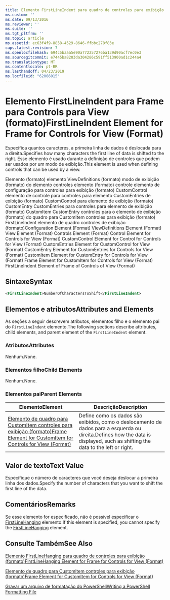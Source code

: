 ```yaml
---
title: Elemento FirstLineIndent para quadro de controles para exibição (formato) | Microsoft Docs
ms.custom: ''
ms.date: 09/13/2016
ms.reviewer: ''
ms.suite: ''
ms.tgt_pltfrm: ''
ms.topic: article
ms.assetid: ec63f4f9-8858-4529-8646-ffbbc278f83e
caps.latest.revision: 7
ms.openlocfilehash: 694c5baaa5e90a772257276ba139d90acf7ec0e3
ms.sourcegitcommit: e7445ba8203da304286c591ff513900ad1c244a4
ms.translationtype: MT
ms.contentlocale: pt-BR
ms.lasthandoff: 04/23/2019
ms.locfileid: "62066015"
---
```

# <a name="firstlineindent-element-for-frame-for-controls-for-view-format"></a><span data-ttu-id="c25aa-102">Elemento FirstLineIndent para Frame para Controls para View (formato)</span><span class="sxs-lookup"><span data-stu-id="c25aa-102">FirstLineIndent Element for Frame for Controls for View (Format)</span></span>

<span data-ttu-id="c25aa-103">Especifica quantos caracteres, a primeira linha de dados é deslocada para a direita.</span><span class="sxs-lookup"><span data-stu-id="c25aa-103">Specifies how many characters the first line of data is shifted to the right.</span></span> <span data-ttu-id="c25aa-104">Esse elemento é usado durante a definição de controles que podem ser usados por um modo de exibição.</span><span class="sxs-lookup"><span data-stu-id="c25aa-104">This element is used when defining controls that can be used by a view.</span></span>

<span data-ttu-id="c25aa-105">Elemento (formato) elemento ViewDefinitions (formato) modo de exibição (formato) do elemento controles elemento (formato) controle elemento de configuração para controles para exibição (formato) CustomControl elemento de controle para controles para elemento CustomEntries de exibição (formato) CustomControl para elemento de exibição (formato) CustomEntry CustomEntries para controles para elemento de exibição (formato) CustomItem CustomEntry controles para o elemento de exibição (formato) do quadro para CustomItem controles para exibição (formato) FirstLineIndent elemento de quadro controles de exibição (formato)</span><span class="sxs-lookup"><span data-stu-id="c25aa-105">Configuration Element (Format) ViewDefinitions Element (Format) View Element (Format) Controls Element (Format) Control Element for Controls for View (Format) CustomControl Element for Control for Controls for View (Format) CustomEntries Element for CustomControl for View (Format) CustomEntry Element for CustomEntries for Controls for View (Format) CustomItem Element for CustomEntry for Controls for View (Format) Frame Element for CustomItem for Controls for View (Format) FirstLineIndent Element of Frame of Controls of View (Format)</span></span>

## <a name="syntax"></a><span data-ttu-id="c25aa-106">Sintaxe</span><span class="sxs-lookup"><span data-stu-id="c25aa-106">Syntax</span></span>

```xml
<FirstLineIndent>NumberOfCharactersToShift</FirstLineIndent>
```

## <a name="attributes-and-elements"></a><span data-ttu-id="c25aa-107">Elementos e atributos</span><span class="sxs-lookup"><span data-stu-id="c25aa-107">Attributes and Elements</span></span>

<span data-ttu-id="c25aa-108">As seções a seguir descrevem atributos, elementos filho e o elemento pai do `FirstLineIndent` elemento.</span><span class="sxs-lookup"><span data-stu-id="c25aa-108">The following sections describe attributes, child elements, and parent element of the `FirstLineIndent` element.</span></span>

### <a name="attributes"></a><span data-ttu-id="c25aa-109">Atributos</span><span class="sxs-lookup"><span data-stu-id="c25aa-109">Attributes</span></span>

<span data-ttu-id="c25aa-110">Nenhum.</span><span class="sxs-lookup"><span data-stu-id="c25aa-110">None.</span></span>

### <a name="child-elements"></a><span data-ttu-id="c25aa-111">Elementos filho</span><span class="sxs-lookup"><span data-stu-id="c25aa-111">Child Elements</span></span>

<span data-ttu-id="c25aa-112">Nenhum.</span><span class="sxs-lookup"><span data-stu-id="c25aa-112">None.</span></span>

### <a name="parent-elements"></a><span data-ttu-id="c25aa-113">Elementos pai</span><span class="sxs-lookup"><span data-stu-id="c25aa-113">Parent Elements</span></span>

|<span data-ttu-id="c25aa-114">Elemento</span><span class="sxs-lookup"><span data-stu-id="c25aa-114">Element</span></span>|<span data-ttu-id="c25aa-115">Descrição</span><span class="sxs-lookup"><span data-stu-id="c25aa-115">Description</span></span>|
|-------------|-----------------|
|[<span data-ttu-id="c25aa-116">Elemento de quadro para CustomItem controles para exibição (formato)</span><span class="sxs-lookup"><span data-stu-id="c25aa-116">Frame Element for CustomItem for Controls for View (Format)</span></span>](./frame-element-for-customitem-for-controls-for-view-format.md)|<span data-ttu-id="c25aa-117">Define como os dados são exibidos, como o deslocamento de dados para a esquerda ou direita.</span><span class="sxs-lookup"><span data-stu-id="c25aa-117">Defines how the data is displayed, such as shifting the data to the left or right.</span></span>|

## <a name="text-value"></a><span data-ttu-id="c25aa-118">Valor de texto</span><span class="sxs-lookup"><span data-stu-id="c25aa-118">Text Value</span></span>

<span data-ttu-id="c25aa-119">Especifique o número de caracteres que você deseja deslocar a primeira linha dos dados.</span><span class="sxs-lookup"><span data-stu-id="c25aa-119">Specify the number of characters that you want to shift the first line of the data.</span></span>

## <a name="remarks"></a><span data-ttu-id="c25aa-120">Comentários</span><span class="sxs-lookup"><span data-stu-id="c25aa-120">Remarks</span></span>

<span data-ttu-id="c25aa-121">Se esse elemento for especificado, não é possível especificar o [FirstLineHanging](./firstlinehanging-element-for-frame-for-controls-for-view-format.md) elemento.</span><span class="sxs-lookup"><span data-stu-id="c25aa-121">If this element is specified, you cannot specify the [FirstLineHanging](./firstlinehanging-element-for-frame-for-controls-for-view-format.md) element.</span></span>

## <a name="see-also"></a><span data-ttu-id="c25aa-122">Consulte Também</span><span class="sxs-lookup"><span data-stu-id="c25aa-122">See Also</span></span>

[<span data-ttu-id="c25aa-123">Elemento FirstLineHanging para quadro de controles para exibição (formato)</span><span class="sxs-lookup"><span data-stu-id="c25aa-123">FirstLineHanging Element for Frame for Controls for View (Format)</span></span>](./firstlinehanging-element-for-frame-for-controls-for-view-format.md)

[<span data-ttu-id="c25aa-124">Elemento de quadro para CustomItem controles para exibição (formato)</span><span class="sxs-lookup"><span data-stu-id="c25aa-124">Frame Element for CustomItem for Controls for View (Format)</span></span>](./frame-element-for-customitem-for-controls-for-view-format.md)

[<span data-ttu-id="c25aa-125">Gravar um arquivo de formatação do PowerShell</span><span class="sxs-lookup"><span data-stu-id="c25aa-125">Writing a PowerShell Formatting File</span></span>](./writing-a-powershell-formatting-file.md)

